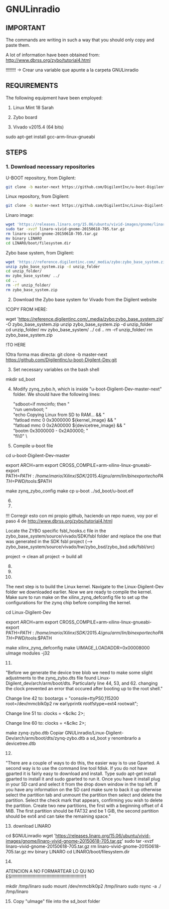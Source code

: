 
GNULinradio
============

IMPORTANT
------------

The commands are writing in such a way that you should only copy and paste them.

A lot of information have been obtained from: http://www.dbrss.org/zybo/tutorial4.html

!!!!!!!! -> Crear una variable que apunte a la carpeta GNULinradio

REQUIREMENTS
------------

The following equipment have been employed:

1. Linux Mint 18 Sarah

2. Zybo board

3. Vivado v2015.4 (64 bits)


sudo apt-get install gcc-arm-linux-gnueabi




STEPS
------------

### 1. Download necessary repositories ###


U-BOOT repository, from Digilent:
~~~bash
git clone -b master-next https://github.com/DigilentInc/u-boot-Digilent-Dev.git
~~~

Linux repository, from Digilent:
~~~bash
git clone -b master-next https://github.com/DigilentInc/Linux-Digilent-Dev.git
~~~

Linaro image:
~~~bash
wget 'https://releases.linaro.org/15.06/ubuntu/vivid-images/gnome/linaro-vivid-gnome-20150618-705.tar.gz'
sudo tar -xvzf linaro-vivid-gnome-20150618-705.tar.gz
rm linaro-vivid-gnome-20150618-705.tar.gz
mv binary LINARO
cd LINARO/boot/filesystem.dir
~~~

Zybo base system, from Digilent:
~~~bash
wget 'https://reference.digilentinc.com/_media/zybo:zybo_base_system.zip' -O zybo_base_system.zip
unzip zybo_base_system.zip -d unzip_folder	
cd unzip_folder/
mv zybo_base_system/ ../
cd ..
rm -rf unzip_folder/
rm zybo_base_system.zip
~~~


2. Download the Zybo base system for Vivado from the Digilent website 

!COPY FROM HERE:

wget 'https://reference.digilentinc.com/_media/zybo:zybo_base_system.zip' -O zybo_base_system.zip
unzip zybo_base_system.zip -d unzip_folder	
cd unzip_folder/
mv zybo_base_system/ ../
cd ..
rm -rf unzip_folder/
rm zybo_base_system.zip

!TO HERE

!Otra forma mas directa:
git clone -b master-next https://github.com/DigilentInc/u-boot-Digilent-Dev.git







3. Set necessary variables on the bash shell

mkdir sd_boot




4. Modify zynq_zybo.h, which is inside "u-boot-Digilent-Dev-master-next" folder. We should have the following lines:

	"sdboot=if mmcinfo; then " \
			"run uenvboot; " \
			"echo Copying Linux from SD to RAM... && " \
			"fatload mmc 0 0x3000000 ${kernel_image} && " \
			"fatload mmc 0 0x2A00000 ${devicetree_image} && " \
			"bootm 0x3000000 - 0x2A00000; " \
		"fi\0" \


5. Compile u-boot file


cd u-boot-Digilent-Dev-master

export ARCH=arm
export CROSS_COMPILE=arm-xilinx-linux-gnueabi-
export PATH=$PATH:/home/mario/Xilinx/SDK/2015.4/gnu/arm/lin/bin
export echo PATH=$PWD/tools:$PATH



make zynq_zybo_config
make
cp u-boot ../sd_boot/u-boot.elf



6. 

7. 



!!! Corregir esto con mi propio github, haciendo un repo nuevo, voy por el paso 4 de http://www.dbrss.org/zybo/tutorial4.html

Locate the ZYBO specific fsbl_hooks.c file in the zybo_base_system/source/vivado/SDK/fsbl folder and replace the one that was generated in the SDK fsbl project (-->   zybo_base_system/source/vivado/hw/zybo_bsd/zybo_bsd.sdk/fsbl/src)

project -> clean all
project -> build all


8.

9.

10.

The next step is to build the Linux kernel. Navigate to the Linux-Digilent-Dev folder we downloaded earlier. Now we are ready to compile the kernel. Make sure to run make on the xilinx_zynq_defconfig file to set up the configurations for the zynq chip before compiling the kernel.


cd Linux-Digilent-Dev

export ARCH=arm
export CROSS_COMPILE=arm-xilinx-linux-gnueabi-
export PATH=$PATH:	/home/mario/Xilinx/SDK/2015.4/gnu/arm/lin/bin
export echo PATH=$PWD/tools:$PATH

make xilinx_zynq_defconfig
make UIMAGE_LOADADDR=0x00008000 uImage modules -j32


11.

"Before we generate the device tree blob we need to make some slight adjustments to the zynq_zybo.dts file found Linux-Digilent_dev/arch/arm/boot/dts. Particularly line 44, 53, and 62. changing the clock prevented an error that occured after booting up to the root shell."


Change line 42 to:
		bootargs = "console=ttyPS0,115200 root=/dev/mmcblk0p2 rw earlyprintk rootfstype=ext4 rootwait";

Change line 51 to:
			clocks = <&clkc 2>;

Change line 60 to:
			clocks = <&clkc 2>;



make zynq-zybo.dtb
Copiar GNULinradio/Linux-Digilent-Dev/arch/arm/boot/dts/zynq-zybo.dtb a sd_boot y renombrarlo a devicetree.dtb


12.  
"There are a couple of ways to do this, the easier way is to use Gparted. A second way is to use the command line tool fdisk. If you do not have gparted it is fairly easy to download and install. Type sudo apt-get install gparted to install it and sudo gparted to run it. Once you have it install plug in your SD card and select it from the drop down window in the top left. If you have any information on the SD card make sure to back it up otherwise select the partition tab and unmount the partition then select and delete the partition. Select the check mark that appears, confirming you wish to delete the partition. Create two new partitions, the first with a beginning offset of 4 MiB. The first partition should be FAT32 and be 1 GiB, the second partition should be ext4 and can take the remaining space."





13. download LINARO

cd $GNULinradio
wget 'https://releases.linaro.org/15.06/ubuntu/vivid-images/gnome/linaro-vivid-gnome-20150618-705.tar.gz'
sudo tar -xvzf linaro-vivid-gnome-20150618-705.tar.gz
rm linaro-vivid-gnome-20150618-705.tar.gz
mv binary LINARO
cd LINARO/boot/filesystem.dir


14.

ATENCION A NO FORMARTEAR LO QU NO ES!!!!!!!!!!!!!!!!!!!!!!!!!!!!!!!!!!!!!!!!!!!!!!!!!!!!!!!!!!1

mkdir /tmp/linaro
sudo mount /dev/mmcblk0p2 /tmp/linaro
sudo rsync -a ./ /tmp/linaro



15. Copy "uImage" file into the sd_boot folder
 









